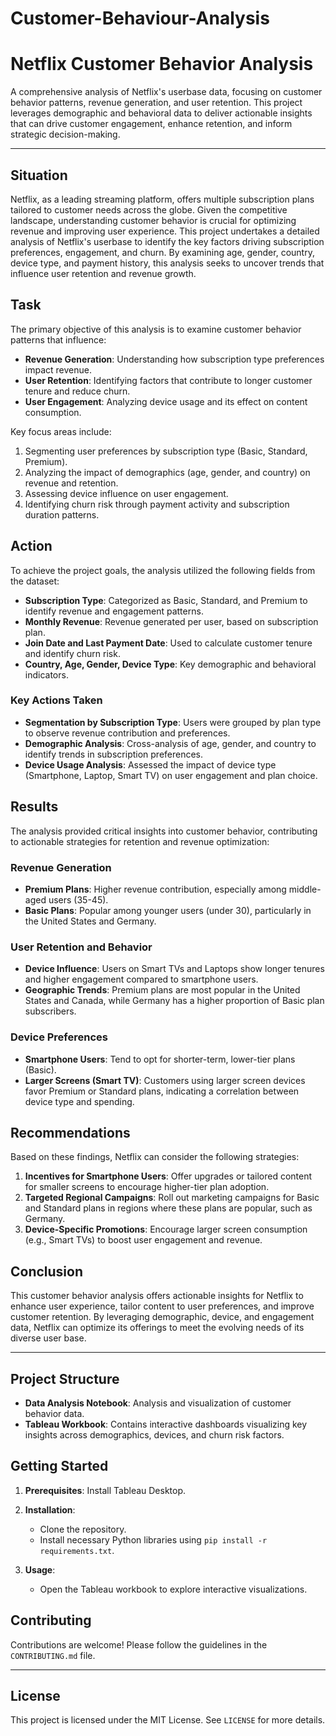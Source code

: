# Customer-Behaviour-Analysis

# Netflix Customer Behavior Analysis

A comprehensive analysis of Netflix's userbase data, focusing on customer behavior patterns, revenue generation, and user retention. This project leverages demographic and behavioral data to deliver actionable insights that can drive customer engagement, enhance retention, and inform strategic decision-making.

---

## Situation
Netflix, as a leading streaming platform, offers multiple subscription plans tailored to customer needs across the globe. Given the competitive landscape, understanding customer behavior is crucial for optimizing revenue and improving user experience. This project undertakes a detailed analysis of Netflix's userbase to identify the key factors driving subscription preferences, engagement, and churn. By examining age, gender, country, device type, and payment history, this analysis seeks to uncover trends that influence user retention and revenue growth.

## Task
The primary objective of this analysis is to examine customer behavior patterns that influence:
- **Revenue Generation**: Understanding how subscription type preferences impact revenue.
- **User Retention**: Identifying factors that contribute to longer customer tenure and reduce churn.
- **User Engagement**: Analyzing device usage and its effect on content consumption.

Key focus areas include:
1. Segmenting user preferences by subscription type (Basic, Standard, Premium).
2. Analyzing the impact of demographics (age, gender, and country) on revenue and retention.
3. Assessing device influence on user engagement.
4. Identifying churn risk through payment activity and subscription duration patterns.

## Action
To achieve the project goals, the analysis utilized the following fields from the dataset:
- **Subscription Type**: Categorized as Basic, Standard, and Premium to identify revenue and engagement patterns.
- **Monthly Revenue**: Revenue generated per user, based on subscription plan.
- **Join Date and Last Payment Date**: Used to calculate customer tenure and identify churn risk.
- **Country, Age, Gender, Device Type**: Key demographic and behavioral indicators.

### Key Actions Taken
- **Segmentation by Subscription Type**: Users were grouped by plan type to observe revenue contribution and preferences.
- **Demographic Analysis**: Cross-analysis of age, gender, and country to identify trends in subscription preferences.
- **Device Usage Analysis**: Assessed the impact of device type (Smartphone, Laptop, Smart TV) on user engagement and plan choice.

## Results
The analysis provided critical insights into customer behavior, contributing to actionable strategies for retention and revenue optimization:

### Revenue Generation
- **Premium Plans**: Higher revenue contribution, especially among middle-aged users (35-45).
- **Basic Plans**: Popular among younger users (under 30), particularly in the United States and Germany.

### User Retention and Behavior
- **Device Influence**: Users on Smart TVs and Laptops show longer tenures and higher engagement compared to smartphone users.
- **Geographic Trends**: Premium plans are most popular in the United States and Canada, while Germany has a higher proportion of Basic plan subscribers.

### Device Preferences
- **Smartphone Users**: Tend to opt for shorter-term, lower-tier plans (Basic).
- **Larger Screens (Smart TV)**: Customers using larger screen devices favor Premium or Standard plans, indicating a correlation between device type and spending.

## Recommendations
Based on these findings, Netflix can consider the following strategies:
1. **Incentives for Smartphone Users**: Offer upgrades or tailored content for smaller screens to encourage higher-tier plan adoption.
2. **Targeted Regional Campaigns**: Roll out marketing campaigns for Basic and Standard plans in regions where these plans are popular, such as Germany.
3. **Device-Specific Promotions**: Encourage larger screen consumption (e.g., Smart TVs) to boost user engagement and revenue.

## Conclusion
This customer behavior analysis offers actionable insights for Netflix to enhance user experience, tailor content to user preferences, and improve customer retention. By leveraging demographic, device, and engagement data, Netflix can optimize its offerings to meet the evolving needs of its diverse user base.

---

## Project Structure
- **Data Analysis Notebook**: Analysis and visualization of customer behavior data.
- **Tableau Workbook**: Contains interactive dashboards visualizing key insights across demographics, devices, and churn risk factors.

## Getting Started
1. **Prerequisites**: Install Tableau Desktop.
2. **Installation**:
   - Clone the repository.
   - Install necessary Python libraries using `pip install -r requirements.txt`.

3. **Usage**:
   - Open the Tableau workbook to explore interactive visualizations.

## Contributing
Contributions are welcome! Please follow the guidelines in the `CONTRIBUTING.md` file.

---

## License
This project is licensed under the MIT License. See `LICENSE` for more details.

